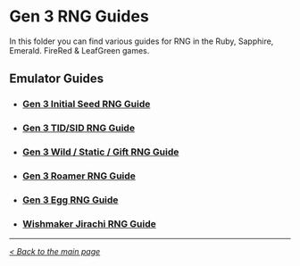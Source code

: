 # Gen 3 RNG Guides

In this folder you can find various guides for RNG in the Ruby, Sapphire, Emerald. FireRed & LeafGreen games.

## Emulator Guides
- ### [Gen 3 Initial Seed RNG Guide](https://github.com/Wi-Fi-Labs/Labs-Guides/blob/main/GEN%203/Emulator/Gen3InitialSeedRNG.md)
- ### [Gen 3 TID/SID RNG Guide](https://github.com/Wi-Fi-Labs/Labs-Guides/blob/main/GEN%203/Emulator/Gen3TIDSIDRNG.md)
- ### [Gen 3 Wild / Static / Gift RNG Guide](https://raw.githubusercontent.com/Wi-Fi-Labs/Labs-Guides/main/MISC/Images/Construction.png)
- ### [Gen 3 Roamer RNG Guide](https://raw.githubusercontent.com/Wi-Fi-Labs/Labs-Guides/main/MISC/Images/Construction.png)
- ### [Gen 3 Egg RNG Guide](https://github.com/Wi-Fi-Labs/Labs-Guides/blob/main/GEN%203/Emulator/Gen3EggRNG.md)
- ### [Wishmaker Jirachi RNG Guide](https://github.com/Wi-Fi-Labs/Labs-Guides/blob/main/GEN%203/Emulator/WishmakerRNG.md)

***
_[< Back to the main page](https://github.com/Wi-Fi-Labs/Labs-Guides)_